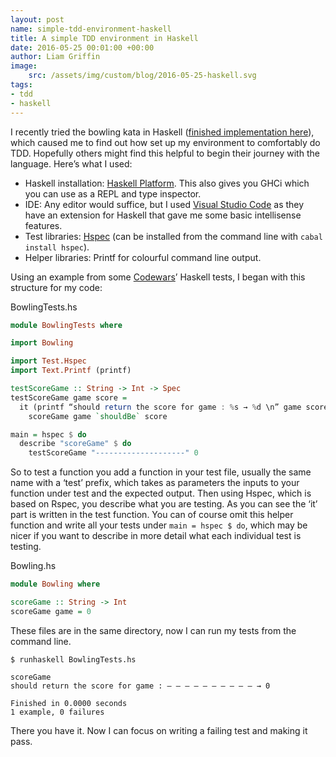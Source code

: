 ```yaml
---
layout: post
name: simple-tdd-environment-haskell
title: A simple TDD environment in Haskell
date: 2016-05-25 00:01:00 +00:00
author: Liam Griffin
image:
    src: /assets/img/custom/blog/2016-05-25-haskell.svg
tags:
- tdd
- haskell
---
```


I recently tried the bowling kata in Haskell ([finished implementation here](https://github.com/Gryff/bowling-kata)), which caused me to find out how set up my environment to comfortably do TDD. Hopefully others might find this helpful to begin their journey with the language. Here’s what I used:

- Haskell installation: [Haskell Platform](https://www.haskell.org/platform/). This also gives you GHCi which you can use as a REPL and type inspector.
- IDE: Any editor would suffice, but I used [Visual Studio Code](https://code.visualstudio.com/) as they have an extension for Haskell that gave me some basic intellisense features.
- Test libraries: [Hspec](http://hspec.github.io/) (can be installed from the command line with ```cabal install hspec```).
- Helper libraries: Printf for colourful command line output.

Using an example from some [Codewars](http://www.codewars.com/)’ Haskell tests, I began with this structure for my code:

BowlingTests.hs

```haskell
module BowlingTests where

import Bowling

import Test.Hspec
import Text.Printf (printf)

testScoreGame :: String -> Int -> Spec
testScoreGame game score =
  it (printf “should return the score for game : %s → %d \n” game score) $
    scoreGame game `shouldBe` score

main = hspec $ do
  describe "scoreGame" $ do 
    testScoreGame "--------------------" 0
```


So to test a function you add a function in your test file, usually the same name with a ‘test’ prefix, which takes as parameters the inputs to your function under test and the expected output. Then using Hspec, which is based on Rspec, you describe what you are testing. As you can see the ‘it’ part is written in the test function. You can of course omit this helper function and write all your tests under ```main = hspec $ do```, which may be nicer if you want to describe in more detail what each individual test is testing.

Bowling.hs

```haskell
module Bowling where

scoreGame :: String -> Int 
scoreGame game = 0
```


These files are in the same directory, now I can run my tests from the command line.

```
$ runhaskell BowlingTests.hs

scoreGame
should return the score for game : — — — — — — — — — — → 0

Finished in 0.0000 seconds
1 example, 0 failures
```

There you have it. Now I can focus on writing a failing test and making it pass.
